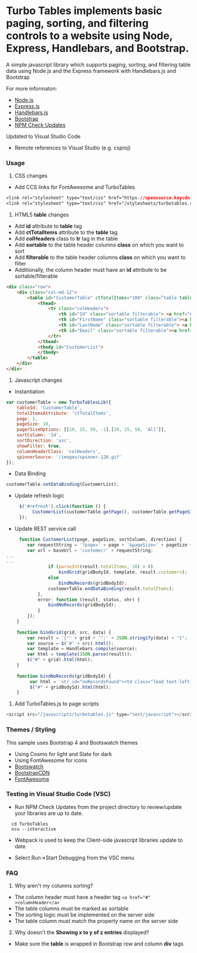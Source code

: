 ﻿Turbo Tables implements basic paging, sorting, and filtering controls to a website using Node, Express, Handlebars, and Bootstrap.
===

A simple javascript library which supports paging, sorting, and filtering table data using Node.js and the Express framework with Handlebars.js and Bootstrap

For more informaton:
* [Node.js](http://Nodejs.org/)
* [Express.js](http://Expressjs.com/)
* [Handlebars.js](http://Handlebarsjs.com/)
* [Bootstrap](https://getbootstrap.com/)
* [NPM Check Updates](https://www.npmjs.com/package/npm-check-updates)

Updated to Visual Studio Code
* Remote references to Visual Studio (e.g. csproj)

### Usage
1. CSS changes
  * Add CCS links for FontAwesome and TurboTables
```css
<link rel="stylesheet" type="text/css" href="https://opensource.keycdn.com/fontawesome/4.7.0/font-awesome.min.css ">
<link rel="stylesheet" type="text/css" href="/stylesheets/turbotables.css" />
```
1. HTML5 <b>table</b> changes
  * Add <b>id</b> attribute to <b>table</b> tag
  * Add <b>ctTotalItems</b> attribute to the <b>table</b> tag
  * Add <b>colHeaders</b> class to <b>tr</b> tag in the table
  * Add <b>sortable</b> to the table header columns <b>class</b> on which you want to sort
  * Add <b>filterable</b> to the table header columns <b>class</b> on which you want to filter
  * Additionally, the column header must have an <b>id</b> attribute to be sortable/filterable
```html
<div class="row">
    <div class="col-md-12">
        <table id="CustomerTable" ctTotalItems="100" class=”table table-striped tabled-bordered table-condensed table-hover”>
            <thead>
                <tr class="colHeaders">
                    <th id="Id" class="sortable filterable"> <a href="#">Id</a></th>
                    <th id="FirstName" class="sortable filterable"><a href="#">First Name</a></th>
                    <th id="LastName" class="sortable filterable"> <a href="#">Last Name</a></th>
                    <th id="Email" class="sortable filterable"><a href="#">E-Mail</a></th>
                </tr>
            </thead>
            <tbody id="CustomerList">
            </tbody>
	    </table>
    </div>
</div>
```
1. Javascript changes
  * Instantiation
```js
var customerTable = new TurboTablesLib({
    tableId: 'CustomerTable',
    totalItemsAttribute: 'ctTotalItems',
    page: 1,
    pageSize: 10,   
    pagerSizeOptions: [[10, 25, 50, -1],[10, 25, 50, 'All']],    
    sortColumn: 'Id',
    sortDirection: 'asc',
    showFilter: true,
    columnHeaderClass: 'colHeaders',
    spinnerSource: '/images/spinner-128.gif'
}); 
```
  * Data Binding
```js
customerTable.setDataBinding(CustomerList);
```
  * Update refresh logic
```js
     $('#refresh').click(function () {
          CustomerList(customerTable.getPage(), customerTable.getPageSize(), customerTable.getSortColumn(), customerTable.getSortDirection(), customerTable.getFilterColumn(), customerTable.getFilterValue());
     });
```
  * Update REST service call
```js
     function CustomerList(page, pageSize, sortColumn, direction) {
        var requestString = '?page=' + page + '&pageSize=' + pageSize + '&sortColumn=' + sortColumn + '&direction=' + direction + '&filterColumn=' + filterColumn + '&filterValue=' + filterValue;
        var url = baseUrl + 'customer/' + requestString;		
...
...
                if (parseInt(result.totalItems, 10) > 0)
                    bindGrid(gridBodyId, template, result.customers);
                else
                    bindNoRecords(gridBodyId);
                customerTable.endDataBinding(result.totalItems);
            },
            error: function (result, status, xhr) {
                bindNoRecords(gridBodyId);
            }
	    });
    }
	
	function bindGrid(grid, src, data) {
        var result = '{"' + grid + '":' + JSON.stringify(data) + "}";
        var source = $('#' + src).html();
        var template = Handlebars.compile(source);
        var html = template(JSON.parse(result));
        $("#" + grid).html(html);
    }
	
    function bindNoRecords(gridBodyId) {
         var html = '<tr id="noRecordsFound"><td class="lead text-left text-danger" colspan= "4">No Records Found!</td></tr>';
         $("#" + gridBodyId).html(html);
    }			
```
1. Add TurboTables.js to page scripts
```js
<script src="/javascripts/turbotables.js" type="text/javascript"></script>
```

### Themes / Styling
This sample uses Bootstrap 4 and Bootswatch themes

* Using Cosmo for light and Slate for dark
* Using FontAwesome for icons
* [Bootswatch](https://bootswatch.com/)
* [BootstrapCDN](https://www.bootstrapcdn.com/bootswatch)
* [FontAwesome](https://fontawesome.com/icons)

### Testing in Visual Studio Code (VSC)
* Run NPM Check Updates from the project directory to review/update your libraries are up to date.
```
  cd TurboTables
  ncu --interactive
```
* Webpack is used to keep the Client-side javascript libraries update to date

* Select Run->Start Debugging from the VSC menu 

### FAQ
1. Why aren't my columns sorting?
  * The column header must have a header tag ```<a href="#" >columnHeader</a>```
  * The table columns must be marked as sortable
  * The sorting logic must be implemented on the server side
  * The table column must match the property name on the server side
2. Why doesn't the <b>Showing x to y of z entries</b> displayed?
  * Make sure the <b>table</b> is wrapped in Bootstrap row and column <b>div</b> tags